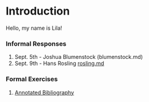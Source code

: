 # Introduction

Hello, my name is Lila! 

### Informal Responses

1. Sept. 5th - Joshua Blumenstock (blumenstock.md)
2. Sept. 9th - Hans Rosling [rosling.md](rosling.md)

### Formal Exercises

1. [Annotated Bibliography](...)
